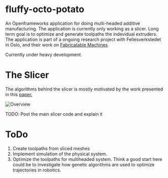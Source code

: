 # fluffy-octo-potato
An Openframeworks application for doing multi-headed additive manufacturing. The application is currently only working as a slicer. Long term goal is to optimize and generate toolpaths the indevidual extruders. The application is part of a ongoing research project with Fellesverkstedet in Oslo, and their work on [Fabricatable Machines](https://github.com/fellesverkstedet/fabricatable-machines)

Currently under heavy development.

# The Slicer

The algorithms behind the slicer is mostly motivated by the work presented in this [paper.](http://www.dainf.ct.utfpr.edu.br/%7Emurilo/public/CAD-slicing.pdf)

![Overview](img/currentOverview.jpg)

TODO: Post the main slicer code and explain it

# ToDo

1. Create toolpaths from sliced meshes
2. Implement simulation of the physical system.
3. Optimize the toolpaths for multiheaded system. Think a good start here could be to investigate how genetic algorithms are used  to optimize trajectories in robotics.
